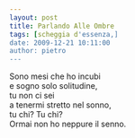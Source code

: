 ```yaml
---
layout: post
title: Parlando Alle Ombre
tags: [scheggia d'essenza,]
date: 2009-12-21 10:11:00
author: pietro
---
```

Sono mesi che ho incubi<br/>e sogno solo solitudine,<br/>tu non ci sei<br/>a tenermi stretto nel sonno,<br/>tu chi? Tu chi?<br/>Ormai non ho neppure il senno.
